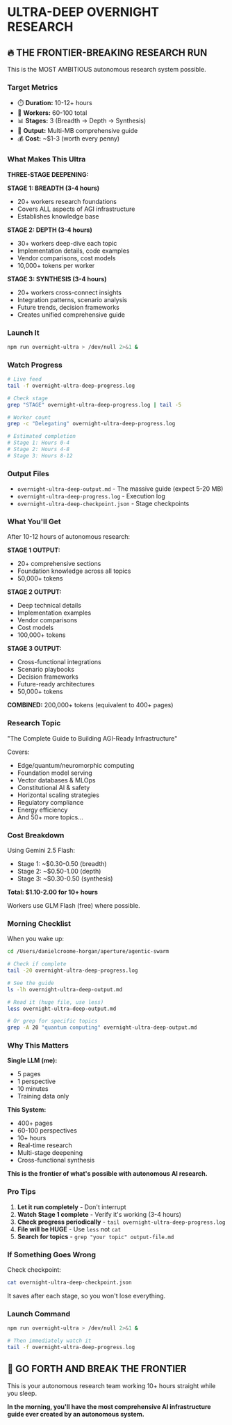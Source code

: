 # ULTRA-DEEP OVERNIGHT RESEARCH

## 🔥 THE FRONTIER-BREAKING RESEARCH RUN

This is the MOST AMBITIOUS autonomous research system possible.

### Target Metrics
- ⏱️ **Duration:** 10-12+ hours
- 🤖 **Workers:** 60-100 total
- 📊 **Stages:** 3 (Breadth → Depth → Synthesis)
- 📄 **Output:** Multi-MB comprehensive guide
- 💰 **Cost:** ~$1-3 (worth every penny)

### What Makes This Ultra

**THREE-STAGE DEEPENING:**

**STAGE 1: BREADTH (3-4 hours)**
- 20+ workers research foundations
- Covers ALL aspects of AGI infrastructure
- Establishes knowledge base

**STAGE 2: DEPTH (3-4 hours)**
- 30+ workers deep-dive each topic
- Implementation details, code examples
- Vendor comparisons, cost models
- 10,000+ tokens per worker

**STAGE 3: SYNTHESIS (3-4 hours)**
- 20+ workers cross-connect insights
- Integration patterns, scenario analysis
- Future trends, decision frameworks
- Creates unified comprehensive guide

### Launch It

```bash
npm run overnight-ultra > /dev/null 2>&1 &
```

### Watch Progress

```bash
# Live feed
tail -f overnight-ultra-deep-progress.log

# Check stage
grep "STAGE" overnight-ultra-deep-progress.log | tail -5

# Worker count
grep -c "Delegating" overnight-ultra-deep-progress.log

# Estimated completion
# Stage 1: Hours 0-4
# Stage 2: Hours 4-8
# Stage 3: Hours 8-12
```

### Output Files

- `overnight-ultra-deep-output.md` - The massive guide (expect 5-20 MB)
- `overnight-ultra-deep-progress.log` - Execution log
- `overnight-ultra-deep-checkpoint.json` - Stage checkpoints

### What You'll Get

After 10-12 hours of autonomous research:

**STAGE 1 OUTPUT:**
- 20+ comprehensive sections
- Foundation knowledge across all topics
- 50,000+ tokens

**STAGE 2 OUTPUT:**
- Deep technical details
- Implementation examples
- Vendor comparisons
- Cost models
- 100,000+ tokens

**STAGE 3 OUTPUT:**
- Cross-functional integrations
- Scenario playbooks
- Decision frameworks
- Future-ready architectures
- 50,000+ tokens

**COMBINED:** 200,000+ tokens (equivalent to 400+ pages)

### Research Topic

"The Complete Guide to Building AGI-Ready Infrastructure"

Covers:
- Edge/quantum/neuromorphic computing
- Foundation model serving
- Vector databases & MLOps
- Constitutional AI & safety
- Horizontal scaling strategies
- Regulatory compliance
- Energy efficiency
- And 50+ more topics...

### Cost Breakdown

Using Gemini 2.5 Flash:
- Stage 1: ~$0.30-0.50 (breadth)
- Stage 2: ~$0.50-1.00 (depth)
- Stage 3: ~$0.30-0.50 (synthesis)

**Total: $1.10-2.00 for 10+ hours**

Workers use GLM Flash (free) where possible.

### Morning Checklist

When you wake up:

```bash
cd /Users/danielcroome-horgan/aperture/agentic-swarm

# Check if complete
tail -20 overnight-ultra-deep-progress.log

# See the guide
ls -lh overnight-ultra-deep-output.md

# Read it (huge file, use less)
less overnight-ultra-deep-output.md

# Or grep for specific topics
grep -A 20 "quantum computing" overnight-ultra-deep-output.md
```

### Why This Matters

**Single LLM (me):**
- 5 pages
- 1 perspective
- 10 minutes
- Training data only

**This System:**
- 400+ pages
- 60-100 perspectives
- 10+ hours
- Real-time research
- Multi-stage deepening
- Cross-functional synthesis

**This is the frontier of what's possible with autonomous AI research.**

### Pro Tips

1. **Let it run completely** - Don't interrupt
2. **Watch Stage 1 complete** - Verify it's working (3-4 hours)
3. **Check progress periodically** - `tail overnight-ultra-deep-progress.log`
4. **File will be HUGE** - Use `less` not `cat`
5. **Search for topics** - `grep "your topic" output-file.md`

### If Something Goes Wrong

Check checkpoint:
```bash
cat overnight-ultra-deep-checkpoint.json
```

It saves after each stage, so you won't lose everything.

### Launch Command

```bash
npm run overnight-ultra > /dev/null 2>&1 &

# Then immediately watch it
tail -f overnight-ultra-deep-progress.log
```

## 🚀 GO FORTH AND BREAK THE FRONTIER

This is your autonomous research team working 10+ hours straight while you sleep.

**In the morning, you'll have the most comprehensive AI infrastructure guide ever created by an autonomous system.**

